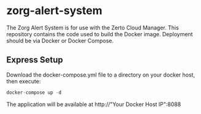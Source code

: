 # zorg-alert-system

The Zorg Alert System is for use with the Zerto Cloud Manager. This repository contains the code used to build the Docker image. Deployment should be via Docker or Docker Compose.

## Express Setup

Download the docker-compose.yml file  to a directory on your docker host, then execute:

```python
docker-compose up -d
```

The application will be available at http://"Your Docker Host IP":8088
